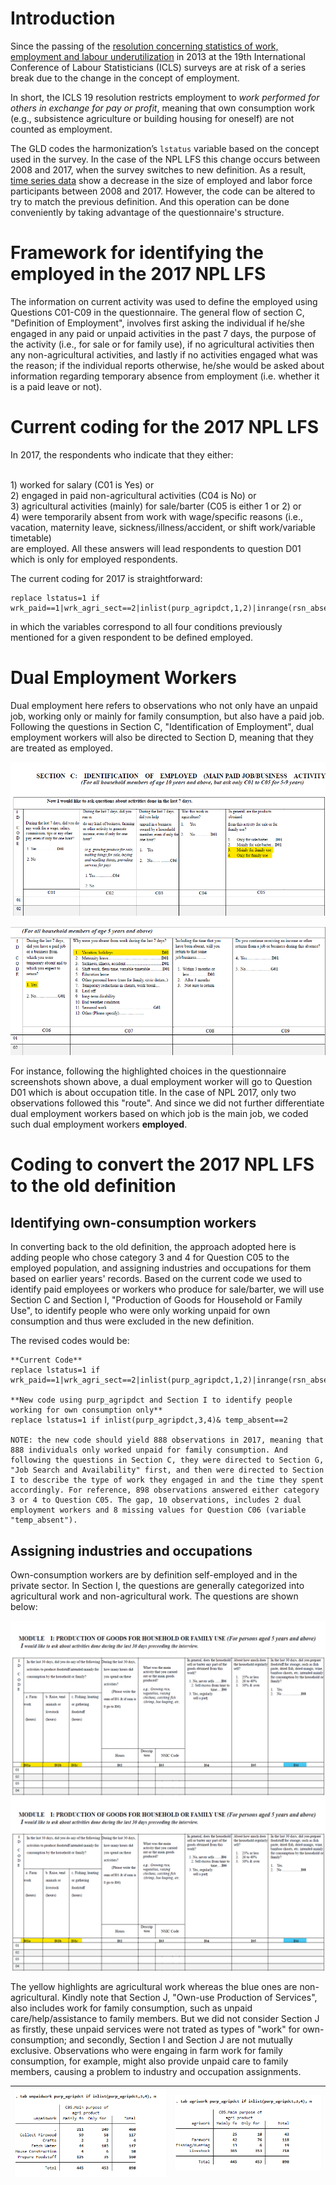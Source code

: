 # Introduction
Since the passing of the [resolution concerning statistics of work, employment and labour underutilization](https://www.ilo.org/global/statistics-and-databases/standards-and-guidelines/resolutions-adopted-by-international-conferences-of-labour-statisticians/WCMS_230304/lang--en/index.htm) in 2013 at the 19th International Conference of Labour Statisticians (ICLS) surveys are at risk of a series break due to the change in the concept of employment.

In short, the ICLS 19 resolution restricts employment to *work performed for others in exchange for pay or profit*, meaning that own consumption work (e.g., subsistence agriculture or building housing for oneself) are not counted as employment.

The GLD codes the harmonization’s `lstatus` variable based on the concept used in the survey. In the case of the NPL LFS this change occurs between 2008 and 2017, when the survey switches to new definition. As a result, [time series data](utilities/NPL_lstatus.png) show a decrease in the size of employed and labor force participants between 2008 and 2017. However, the code can be altered to try to match the previous definition. And this operation can be done conveniently by taking advantage of the questionnaire's structure. 


# Framework for identifying the employed in the 2017 NPL LFS

The information on current activity was used to define the employed using Questions C01-C09 in the questionnaire. The general flow of section C, "Definition of Employment", involves first asking the individual if he/she engaged in any paid or unpaid activities in the past 7 days, the purpose of the activity (i.e., for sale or for family use), if no agricultural activities then any non-agricultural activities, and lastly if no activities engaged what was the reason; if the individual reports otherwise, he/she would be asked about information regarding temporary absence from employment (i.e. whether it is a paid leave or not). 


# Current coding for the 2017 NPL LFS

In 2017, the respondents who indicate that they either:

<br>
1) worked for salary (C01 is Yes) or
<br>
2) engaged in paid non-agricultural activities (C04 is No) or
<br>
3) agricultural activities (mainly) for sale/barter (C05 is either 1 or 2) or
<br>
4) were temporarily absent from work with wage/specific reasons (i.e., vacation, maternity leave, sickness/illness/accident, or shift work/variable timetable)
<br>
are employed. All these answers will lead respondents to question D01 which is only for employed respondents.

The current coding for 2017 is straightforward:
```
replace lstatus=1 if wrk_paid==1|wrk_agri_sect==2|inlist(purp_agripdct,1,2)|inrange(rsn_absent,1,4)|return_prd==1|paidleave==1

``` 
in which the variables correspond to all four conditions previously mentioned for a given respondent to be defined employed. 

# Dual Employment Workers

Dual employment here refers to observations who not only have an unpaid job, working only or mainly for family consumption, but also have a paid job. Following the questions in Section C, "Identification of Employment", dual employment workers will also be directed to Section D, meaning that they are treated as employed.

![2017_sectionc](utilities/2017_sectionC.png)

![2017_sectionc_continued](utilities/2017_sectionC_employed.png)

For instance, following the highlighted choices in the questionnaire screenshots shown above, a dual employment worker will go to Question D01 which is about occupation title. In the case of NPL 2017, only two observations followed this "route". And since we did not further differentiate dual employment workers based on which job is the main job, we coded such dual employment workers **employed**.   


# Coding to convert the 2017 NPL LFS to the old definition

## Identifying own-consumption workers 
In converting back to the old definition, the approach adopted here is adding people who chose category 3 and 4 for Question C05 to the employed population, and assigning industries and occupations for them based on earlier years' records. Based on the current code we used to identify paid employees or workers who produce for sale/barter, we will use Section C and Section I, "Production of Goods for Household or Family Use", to identify people who were only working unpaid for own consumption and thus were excluded in the new definition.

The revised codes would be:
```
**Current Code**
replace lstatus=1 if wrk_paid==1|wrk_agri_sect==2|inlist(purp_agripdct,1,2)|inrange(rsn_absent,1,4)|return_prd==1|paidleave==1

**New code using purp_agripdct and Section I to identify people working for own consumption only**
replace lstatus=1 if inlist(purp_agripdct,3,4)& temp_absent==2

NOTE: the new code should yield 888 observations in 2017, meaning that 888 individuals only worked unpaid for family consumption. And following the questions in Section C, they were directed to Section G, "Job Search and Availability" first, and then were directed to Section I to describe the type of work they engaged in and the time they spent accordingly. For reference, 898 observations answered either category 3 or 4 to Question C05. The gap, 10 observations, includes 2 dual employment workers and 8 missing values for Question C06 (variable "temp_absent").

``` 

## Assigning industries and occupations

Own-consumption workers are by definition self-employed and in the private sector. In Section I, the questions are generally categorized into agricultural work and non-agricultural work. The questions are shown below:

![2017_sectionI_01](utilities/2017_sectionI_1.png)
![2017_sectionI_01](utilities/2017_sectionI_1.png)

The yellow highlights are agricultural work whereas the blue ones are non-agricultural. Kindly note that Section J, "Own-use Production of Services", also includes work for family consumption, such as unpaid care/help/assistance to family members. But we did not consider Section J as firstly, these unpaid services were not trated as types of "work" for own-consumption; and secondly, Section I and Section J are not mutually exclusive. Observations who were engaing in farm work for family consumption, for example, might also provide unpaid care to family members, causing a problem to industry and occupation assignments. 

|![2017_unpaidwork](utilities/NPL_2017_unpaidwork.png)|![2017_agriwork](utilities/NPL_2017_agriwork.png)|
|:---------------------------------------------------:|:-----------------------------------------------:|

